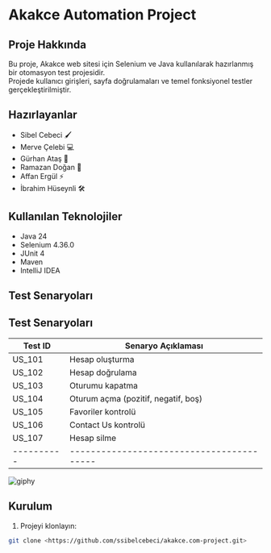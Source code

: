 # Akakce Automation Project

## Proje Hakkında
Bu proje, Akakce web sitesi için Selenium ve Java kullanılarak hazırlanmış bir otomasyon test projesidir.  
Projede kullanıcı girişleri, sayfa doğrulamaları ve temel fonksiyonel testler gerçekleştirilmiştir.

## Hazırlayanlar
- Sibel Cebeci 🖌️
- Merve Çelebi 💻
- Gürhan Ataş 🔧
- Ramazan Doğan 📝
- Affan Ergül ⚡
- İbrahim Hüseynli 🛠️

## Kullanılan Teknolojiler
- Java 24
- Selenium 4.36.0
- JUnit 4
- Maven
- IntelliJ IDEA

## Test Senaryoları
## Test Senaryoları
| Test ID  | Senaryo Açıklaması                      
|----------|-----------------------------------------
| US_101   | Hesap oluşturma                        |
| US_102   | Hesap doğrulama                        |
| US_103   | Oturumu kapatma                        |
| US_104   | Oturum açma (pozitif, negatif, boş)    |
| US_105   | Favoriler kontrolü                     |
| US_106   | Contact Us kontrolü                    |
| US_107   | Hesap silme                           |
|----------|-----------------------------------------
![giphy](https://github.com/user-attachments/assets/7e1ad312-f2c2-40de-bf5d-8b0600982b34)


## Kurulum
1. Projeyi klonlayın:
```bash
git clone <https://github.com/ssibelcebeci/akakce.com-project.git>
